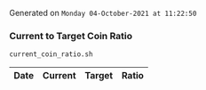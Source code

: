 Generated on `Monday 04-October-2021 at 11:22:50`

### Current to Target Coin Ratio
`current_coin_ratio.sh`

Date|Current|Target|Ratio
---|---|---|---
